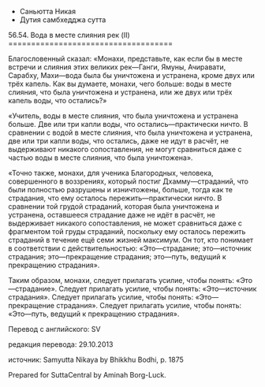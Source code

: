 









* Саньютта Никая
* Дутия самбхедджа сутта


56\.54\. Вода в месте слияния рек \(II\)
\=\=\=\=\=\=\=\=\=\=\=\=\=\=\=\=\=\=\=\=\=\=\=\=\=\=\=\=\=\=\=\=\=\=\=\=



Благословенный сказал: «Монахи, представьте, как если бы в месте встречи и слияния этих великих рек—Ганги, Ямуны, Ачиравати, Сарабху, Махи—вода была бы уничтожена и устранена, кроме двух или трёх капель\. Как вы думаете, монахи, чего больше: воды в месте слияния, что была уничтожена и устранена, или же двух или трёх капель воды, что остались?»


«Учитель, воды в месте слияния, что была уничтожена и устранена больше\. Две или три капли воды, что остались—практически ничто\. В сравнении с водой в месте слияния, что была уничтожена и устранена, две или три капли воды, что остались, даже не идут в расчёт, не выдерживают никакого сопоставления, не могут сравниться даже с частью воды в месте слияния, что была уничтожена»\.


«Точно также, монахи, для ученика Благородных, человека, совершенного в воззрениях, который постиг Дхамму—страданий, что были полностью разрушены и изничтожены, больше, тогда как те страдания, что ему осталось пережить—практически ничто\. В сравнении той грудой страданий, которая была уничтожена и устранена, оставшееся страдание даже не идёт в расчёт, не выдерживает никакого сопоставления, не может сравниться даже с фрагментом той груды страданий, поскольку ему осталось пережить страданий в течение ещё семи жизней максимум\. Он тот, кто понимает в соответствии с действительностью: «Это—страдание; это—источник страдания; это—прекращение страдания; это—путь, ведущий к прекращению страдания»\.


Таким образом, монахи, следует прилагать усилие, чтобы понять: «Это—страдание»\. Следует прилагать усилие, чтобы понять: «Это—источник страдания»\. Следует прилагать усилие, чтобы понять: «Это—прекращение страдания»\. Следует прилагать усилие, чтобы понять: «Это—путь, ведущий к прекращению страдания»\.



Перевод с английского: SV


редакция перевода: 29\.10\.2013


источник: Samyutta Nikaya by Bhikkhu Bodhi, p\. 1875


Prepared for SuttaCentral by Aminah Borg\-Luck\.






